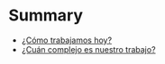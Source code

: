 # Summary

* [¿Cómo trabajamos hoy?](manuscript/EEDS.md#comotrabajamoshoy)
* [¿Cuán complejo es nuestro trabajo?](manuscript/EEDS.md#CuanComplejoEsNuestroTrabajo)

